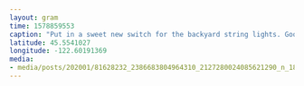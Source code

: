 ```yaml
---
layout: gram
time: 1578859553
caption: "Put in a sweet new switch for the backyard string lights. Good times hacking up that extension cord! #pdxbeehive"
latitude: 45.5541027
longitude: -122.60191369
media:
- media/posts/202001/81628232_2386683804964310_2127280024085621290_n_18082599214153870.jpg
---
```

